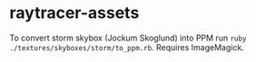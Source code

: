 # raytracer-assets

To convert storm skybox (Jockum Skoglund) into PPM run `ruby ./textures/skyboxes/storm/to_ppm.rb`. Requires ImageMagick.
